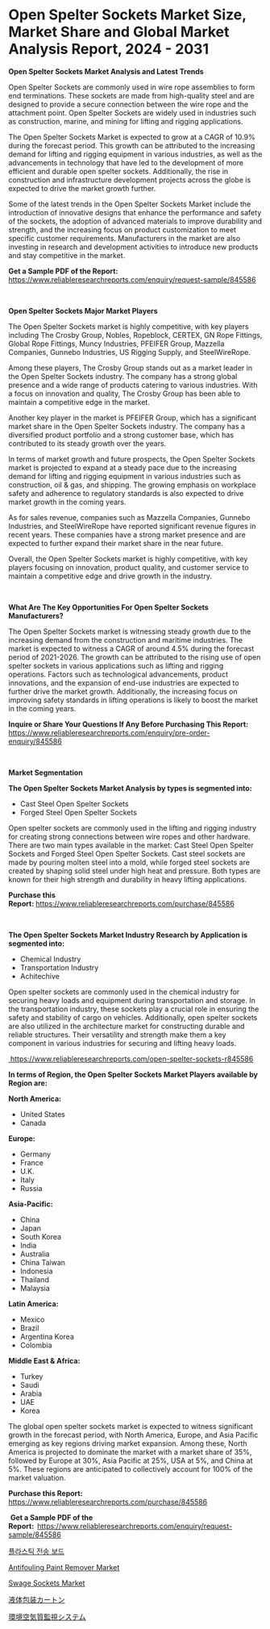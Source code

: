 <p><h1>Open Spelter Sockets Market Size, Market Share and Global Market Analysis Report, 2024 - 2031</h1></p><p><strong>Open Spelter Sockets Market Analysis and Latest Trends</strong></p>
<p><p>Open Spelter Sockets are commonly used in wire rope assemblies to form end terminations. These sockets are made from high-quality steel and are designed to provide a secure connection between the wire rope and the attachment point. Open Spelter Sockets are widely used in industries such as construction, marine, and mining for lifting and rigging applications.</p><p>The Open Spelter Sockets Market is expected to grow at a CAGR of 10.9% during the forecast period. This growth can be attributed to the increasing demand for lifting and rigging equipment in various industries, as well as the advancements in technology that have led to the development of more efficient and durable open spelter sockets. Additionally, the rise in construction and infrastructure development projects across the globe is expected to drive the market growth further.</p><p>Some of the latest trends in the Open Spelter Sockets Market include the introduction of innovative designs that enhance the performance and safety of the sockets, the adoption of advanced materials to improve durability and strength, and the increasing focus on product customization to meet specific customer requirements. Manufacturers in the market are also investing in research and development activities to introduce new products and stay competitive in the market.</p></p>
<p><strong>Get a Sample PDF of the Report:&nbsp;</strong> <a href="https://www.reliableresearchreports.com/enquiry/request-sample/845586">https://www.reliableresearchreports.com/enquiry/request-sample/845586</a></p>
<p>&nbsp;</p>
<p><strong>Open Spelter Sockets Major Market Players</strong></p>
<p><p>The Open Spelter Sockets market is highly competitive, with key players including The Crosby Group, Nobles, Ropeblock, CERTEX, GN Rope Fittings, Global Rope Fittings, Muncy Industries, PFEIFER Group, Mazzella Companies, Gunnebo Industries, US Rigging Supply, and SteelWireRope.</p><p>Among these players, The Crosby Group stands out as a market leader in the Open Spelter Sockets industry. The company has a strong global presence and a wide range of products catering to various industries. With a focus on innovation and quality, The Crosby Group has been able to maintain a competitive edge in the market.</p><p>Another key player in the market is PFEIFER Group, which has a significant market share in the Open Spelter Sockets industry. The company has a diversified product portfolio and a strong customer base, which has contributed to its steady growth over the years.</p><p>In terms of market growth and future prospects, the Open Spelter Sockets market is projected to expand at a steady pace due to the increasing demand for lifting and rigging equipment in various industries such as construction, oil & gas, and shipping. The growing emphasis on workplace safety and adherence to regulatory standards is also expected to drive market growth in the coming years.</p><p>As for sales revenue, companies such as Mazzella Companies, Gunnebo Industries, and SteelWireRope have reported significant revenue figures in recent years. These companies have a strong market presence and are expected to further expand their market share in the near future.</p><p>Overall, the Open Spelter Sockets market is highly competitive, with key players focusing on innovation, product quality, and customer service to maintain a competitive edge and drive growth in the industry.</p></p>
<p>&nbsp;</p>
<p><strong>What Are The Key Opportunities For Open Spelter Sockets Manufacturers?</strong></p>
<p><p>The Open Spelter Sockets market is witnessing steady growth due to the increasing demand from the construction and maritime industries. The market is expected to witness a CAGR of around 4.5% during the forecast period of 2021-2026. The growth can be attributed to the rising use of open spelter sockets in various applications such as lifting and rigging operations. Factors such as technological advancements, product innovations, and the expansion of end-use industries are expected to further drive the market growth. Additionally, the increasing focus on improving safety standards in lifting operations is likely to boost the market in the coming years.</p></p>
<p><strong>Inquire or Share Your Questions If Any Before Purchasing This Report:</strong> <a href="https://www.reliableresearchreports.com/enquiry/pre-order-enquiry/845586">https://www.reliableresearchreports.com/enquiry/pre-order-enquiry/845586</a></p>
<p>&nbsp;</p>
<p><strong>Market Segmentation</strong></p>
<p><strong>The Open Spelter Sockets Market Analysis by types is segmented into:</strong></p>
<p><ul><li>Cast Steel Open Spelter Sockets</li><li>Forged Steel Open Spelter Sockets</li></ul></p>
<p><p>Open spelter sockets are commonly used in the lifting and rigging industry for creating strong connections between wire ropes and other hardware. There are two main types available in the market: Cast Steel Open Spelter Sockets and Forged Steel Open Spelter Sockets. Cast steel sockets are made by pouring molten steel into a mold, while forged steel sockets are created by shaping solid steel under high heat and pressure. Both types are known for their high strength and durability in heavy lifting applications.</p></p>
<p><strong>Purchase this Report:&nbsp;</strong><a href="https://www.reliableresearchreports.com/purchase/845586">https://www.reliableresearchreports.com/purchase/845586</a></p>
<p>&nbsp;</p>
<p><strong>The Open Spelter Sockets Market Industry Research by Application is segmented into:</strong></p>
<p><ul><li>Chemical Industry</li><li>Transportation Industry</li><li>Achitechive</li></ul></p>
<p><p>Open spelter sockets are commonly used in the chemical industry for securing heavy loads and equipment during transportation and storage. In the transportation industry, these sockets play a crucial role in ensuring the safety and stability of cargo on vehicles. Additionally, open spelter sockets are also utilized in the architecture market for constructing durable and reliable structures. Their versatility and strength make them a key component in various industries for securing and lifting heavy loads.</p></p>
<p><a href="https://www.reliableresearchreports.com/open-spelter-sockets-r845586">&nbsp;https://www.reliableresearchreports.com/open-spelter-sockets-r845586</a></p>
<p><strong>In terms of Region, the Open Spelter Sockets Market Players available by Region are:</strong></p>
<p>
    <p> <strong> North America: </strong>
        <ul>
            <li>United States</li>
            <li>Canada</li>
        </ul>
        </p> 
    <p> <strong> Europe: </strong>
        <ul>
            <li>Germany</li>
            <li>France</li>
            <li>U.K.</li>
            <li>Italy</li>
            <li>Russia</li>
        </ul>
        </p> 
    <p> <strong> Asia-Pacific: </strong>
        <ul>
            <li>China</li>
            <li>Japan</li>
            <li>South Korea</li>
            <li>India</li>
            <li>Australia</li>
            <li>China Taiwan</li>
            <li>Indonesia</li>
            <li>Thailand</li>
            <li>Malaysia</li>
        </ul>
        </p> 
    <p> <strong> Latin America: </strong>
        <ul>
            <li>Mexico</li>
            <li>Brazil</li>
            <li>Argentina Korea</li>
            <li>Colombia</li>
        </ul>
        </p> 
    <p> <strong> Middle East & Africa: </strong>
        <ul>
            <li>Turkey</li>
            <li>Saudi</li>
            <li>Arabia</li>
            <li>UAE</li>
            <li>Korea</li>
        </ul>
    </p>
    </p>
<p><p>The global open spelter sockets market is expected to witness significant growth in the forecast period, with North America, Europe, and Asia Pacific emerging as key regions driving market expansion. Among these, North America is projected to dominate the market with a market share of 35%, followed by Europe at 30%, Asia Pacific at 25%, USA at 5%, and China at 5%. These regions are anticipated to collectively account for 100% of the market valuation.</p></p>
<p><strong>Purchase this Report: </strong><a href="https://www.reliableresearchreports.com/purchase/845586">https://www.reliableresearchreports.com/purchase/845586</a></p>
<p>&nbsp;<strong>Get a Sample PDF of the Report:&nbsp;&nbsp;</strong><a href="https://www.reliableresearchreports.com/enquiry/request-sample/845586">https://www.reliableresearchreports.com/enquiry/request-sample/845586</a></p>
<p><strong></strong></p>
<p><p><a href="https://github.com/xvz497517413/Market-Research-Report-List-1/blob/main/580128126642.md">플라스틱 전송 보드</a></p><p><a href="https://issuu.com/reportprime-2/docs/antifouling-paint-remover-market-size-2030.pptx">Antifouling Paint Remover Market</a></p><p><a href="https://github.com/mahnoor2003/Market-Research-Report-List-4/blob/main/swage-sockets-market.md">Swage Sockets Market</a></p><p><a href="https://github.com/mcbeesbxa270/Market-Research-Report-List-1/blob/main/622109528979.md">液体包装カートン</a></p><p><a href="https://github.com/ksxzwxabcuynh011/Market-Research-Report-List-1/blob/main/386369928978.md">環境空気質監視システム</a></p></p>